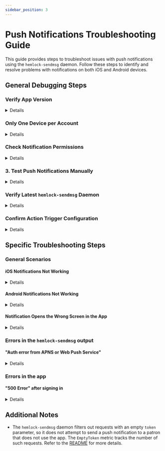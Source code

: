 ```yaml
---
sidebar_position: 3
---
```

# Push Notifications Troubleshooting Guide

This guide provides steps to troubleshoot issues with push notifications using the `hemlock-sendmsg` daemon. Follow these steps to identify and resolve problems with notifications on both iOS and Android devices.

## General Debugging Steps

### Verify App Version
<details>
Ensure that the device has the correct build version of the app:
- **Android:** Version should be at least 3.1.0.x. Check via `Play Store >> Profile Icon >> Manage apps & device >> Acorn >> About this app`.
- **iOS:** Version should be at least 3.1.0 (x). Check via TestFlight or App Store.
</details>

### Only One Device per Account
<details>
Only **one device per patron account** can be registered for push notifications. The last device to log in will be the active one.
</details>

### Check Notification Permissions
<details>
Ensure that notifications are enabled for the app:
- **iOS:** Go to `Settings >> Notifications >> Acorn Catalog` and allow notifications.
- **Android:** Ensure notification permissions are granted in `Settings >> Apps >> Acorn >> Notifications`.
</details>

### 3. Test Push Notifications Manually
<details>
- Use `curl` to manually send a push notification to the device:
  - Obtain the push notification token by querying the database.
  
    ```sql
    SELECT s.value AS "Push Notification Token" FROM actor.usr_setting s
    JOIN actor.usr u ON u.id=s.usr
    WHERE usrname='username' and s.name='hemlock.push_notification_data';
    ```
  
  - Use the following command, replacing `$token` with the actual token:
    ```bash
    curl -F token="$token" -F title="New Message" -F body="Test Notification" -F type=holds -F debug=1 http://localhost:8842/send
    ```
  
- Watch for errors in the `hemlock-sendmsg` output:
  ```bash
  sudo journalctl -fu hemlock-sendmsg
  ```
</details>

### Verify Latest `hemlock-sendmsg` Daemon
<details>
- Ensure the `hemlock-sendmsg` daemon is updated to the latest version.
- Restart the daemon after pulling the latest code:
  ~~~bash
  git pull
  make
  sudo make install
  sudo systemctl restart hemlock-sendmsg
  ~~~
- Check the daemon output for correct startup and notification processing:
  - Example of startup output:
    ~~~
    2024/09/11 15:03:34 INFO starting hemlock-sendmsg date=2024-09-10 commit=03031fad
    ~~~
  - Example of notification processing output:
    ~~~
    2024/09/05 11:10:02 INFO GET /send result=ok code=200 username=xxx title="xxx" type="holds" body="xxx" token=xxx
    ~~~
</details>

### Confirm Action Trigger Configuration
<details>
- Ensure that the action triggers are correctly configured in Evergreen:
  - Example action trigger for hold notifications:
    ~~~xml
    <Parameters>
      title Hold Ready for Pickup
      type holds
      body You have an item ready for pickup.
      token [%- helpers.get_user_setting(user.id, 'hemlock.push_notification_data') %]
      username [%- user.usrname %]
      debug 1
    </Parameters>
    ~~~
- Confirm that the `type` parameter is correctly set to target specific screens (`holds`, `checkouts`, etc.).
</details>

## Specific Troubleshooting Steps

### General Scenarios

#### iOS Notifications Not Working
<details>
1. Ensure the device is the last one to sign in (force quit the app and sign in again).
2. Test manually with `curl` and check for errors in the `hemlock-sendmsg` output.
</details>

#### Android Notifications Not Working
<details>
1. Ensure the device is the last one to sign in (force quit the app and sign in again).
1. Verify that the app build is up-to-date.
1. Check notification channels registered in the app's settings.
1. Ensure the daemon sets the `type` correctly for selective disabling by channel.
</details>

#### Notification Opens the Wrong Screen in the App
<details>
1. Ensure the `type` parameter in the action trigger is correct.
2. Verify that the app's code correctly handles the `type` parameter and routes to the appropriate screen.
3. (Android only) Verify the app is registering the channel (search for "notification_channel_register_checkouts_channel").
</details>

### Errors in the `hemlock-sendmsg` output

#### "Auth error from APNS or Web Push Service"
<details>
1. Ensure the APNs Authentication Key is correctly configured in the Firebase project.
</details>

### Errors in the app

#### "500 Error" after signing in
<details>
1. Ensure the User Setting Type is created.  After signing in, the app tries to store the push notification token in the database, and it gets this error if the User Setting Type is missing.  See [Push Notification Setup Guide](../pn-setup-guide/create-an-action-trigger).
</details>

## Additional Notes
- The `hemlock-sendmsg` daemon filters out requests with an empty `token` parameter, so it does not attempt to send a push notification to a patron that does not use the app.  The `EmptyToken` metric tracks the number of such requests. Refer to the [README](https://github.com/kenstir/hemlock-sendmsg/blob/main/README.md#collecting-metrics) for more details.
